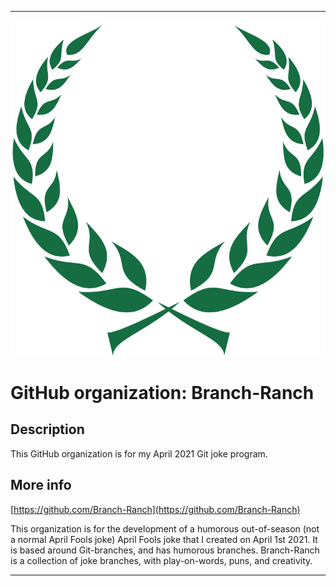 
***

![BranchOlive.png failed to load. The file may be missing or corrupt. Check the file path for errors first.](/AdditionalInfo/1/Branch-Ranch/BranchOlive.png)

# GitHub organization: Branch-Ranch

## Description

This GitHub organization is for my April 2021 Git joke program.

## More info

[https://github.com/Branch-Ranch](https://github.com/Branch-Ranch)

This organization is for the development of a humorous out-of-season (not a normal April Fools joke) April Fools joke that I created on April 1st 2021. It is based around Git-branches, and has humorous branches. Branch-Ranch is a collection of joke branches, with play-on-words, puns, and creativity.

***
